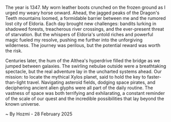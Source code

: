 
The year is 1347.  My worn leather boots crunched on the frozen ground as I urged my weary horse onward.  Ahead, the jagged peaks of the Dragon's Teeth mountains loomed, a formidable barrier between me and the rumored lost city of Eldoria.  Each day brought new challenges: bandits lurking in shadowed forests, treacherous river crossings, and the ever-present threat of starvation.  But the whispers of Eldoria's untold riches and powerful magic fueled my resolve, pushing me further into the unforgiving wilderness.  The journey was perilous, but the potential reward was worth the risk.


Centuries later, the hum of the Althea's hyperdrive filled the bridge as we jumped between galaxies.  The swirling nebulae outside were a breathtaking spectacle, but the real adventure lay in the uncharted systems ahead.  Our mission: to locate the mythical Xylos planet, said to hold the key to faster-than-light travel.  Navigating asteroid fields, dodging space pirates, and deciphering ancient alien glyphs were all part of the daily routine.  The vastness of space was both terrifying and exhilarating, a constant reminder of the scale of our quest and the incredible possibilities that lay beyond the known universe.

~ By Hozmi - 28 February 2025
